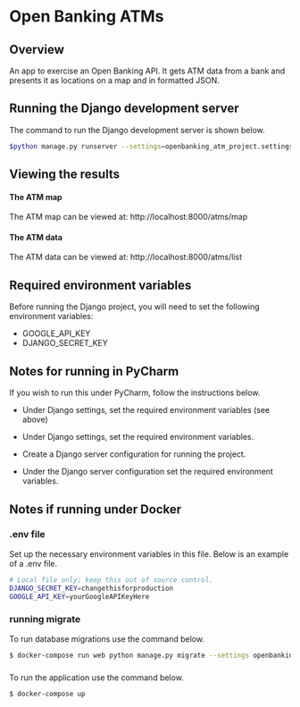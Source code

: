# Open Banking ATMs

## Overview
An app to exercise an Open Banking API. It gets ATM data from
a bank and presents it as locations on a map and in formatted JSON.

## Running the Django development server
The command to run the Django development server is shown below.
```bash
$python manage.py runserver --settings=openbanking_atm_project.settings.local
```

## Viewing the results 
#### The ATM map
The ATM map can be viewed at:
    http://localhost:8000/atms/map

#### The ATM data 
The ATM data can be viewed at:
    http://localhost:8000/atms/list
    
## Required environment variables
Before running the Django project, you will need to set the following environment variables:

* GOOGLE_API_KEY
* DJANGO_SECRET_KEY
    
## Notes for running in PyCharm
If you wish to run this under PyCharm, follow the instructions below.

* Under Django settings, set the required environment variables (see above)

* Under Django settings, set the required environment variables.

* Create a Django server configuration for running the project.
 
* Under the Django server configuration set the required environment variables.

## Notes if running under Docker

### .env file
Set up the necessary environment variables in this file. Below is
an example of a .env file.

```bash
# Local file only; keep this out of source control.
DJANGO_SECRET_KEY=changethisforproduction
GOOGLE_API_KEY=yourGoogleAPIKeyHere

```

### running migrate
To run database migrations use the command below.

```bash 
$ docker-compose run web python manage.py migrate --settings openbanking_atm_project.settings.local
```

###
To run the application use the command below.

```bash 
$ docker-compose up
```

